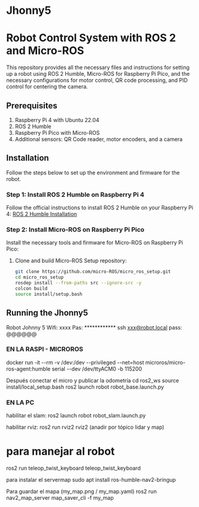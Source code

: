 # Jhonny5
# Robot Control System with ROS 2 and Micro-ROS

This repository provides all the necessary files and instructions for setting up a robot using ROS 2 Humble, Micro-ROS for Raspberry Pi Pico, and the necessary configurations for motor control, QR code processing, and PID control for centering the camera.

## Prerequisites

1. Raspberry Pi 4 with Ubuntu 22.04
2. ROS 2 Humble
3. Raspberry Pi Pico with Micro-ROS
4. Additional sensors: QR Code reader, motor encoders, and a camera

## Installation

Follow the steps below to set up the environment and firmware for the robot.

### Step 1: Install ROS 2 Humble on Raspberry Pi 4

Follow the official instructions to install ROS 2 Humble on your Raspberry Pi 4:
[ROS 2 Humble Installation](https://docs.ros.org/en/humble/Installation/Ubuntu-Install-Debians.html)

### Step 2: Install Micro-ROS on Raspberry Pi Pico

Install the necessary tools and firmware for Micro-ROS on Raspberry Pi Pico:

1. Clone and build Micro-ROS Setup repository:
   ```bash
   git clone https://github.com/micro-ROS/micro_ros_setup.git
   cd micro_ros_setup
   rosdep install --from-paths src --ignore-src -y
   colcon build
   source install/setup.bash

## Running the Jhonny5
Robot Johnny 5
Wifi:	xxxx
Pas:	************
ssh xxx@robot.local
pass: @@@@@@

### EN LA RASPI -  MICROROS
docker run -it --rm -v /dev:/dev --privileged --net=host microros/micro-ros-agent:humble serial --dev /dev/ttyACM0 -b 115200

Después conectar el micro y publicar la odometría
cd ros2_ws
source install/local_setup.bash 
ros2 launch robot robot_base.launch.py

### EN LA PC
habilitar el slam:
ros2 launch robot robot_slam.launch.py 

habilitar rviz:
ros2 run rviz2 rviz2
(anadir por tópico lidar y map)

# para manejar al robot
ros2 run teleop_twist_keyboard teleop_twist_keyboard

para instalar el servermap
sudo apt install ros-humble-nav2-bringup 

Para guardar el mapa (my_map.png / my_map.yaml)
ros2 run nav2_map_server map_saver_cli -f my_map


